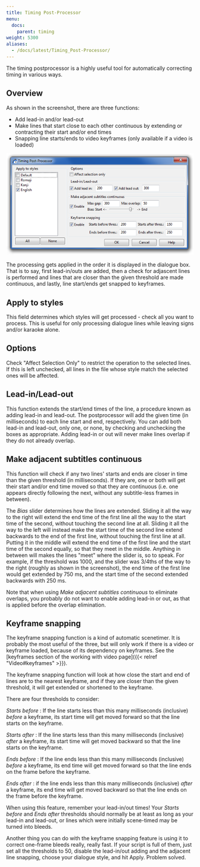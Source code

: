 ```yaml
---
title: Timing Post-Processor
menu:
  docs:
    parent: timing
weight: 5300
aliases:
  - /docs/latest/Timing_Post-Processor/
---
```


The timing postprocessor is a highly useful tool for automatically correcting
timing in various ways.

## Overview

As shown in the screenshot, there are three functions:

- Add lead-in and/or lead-out
- Make lines that start close to each other continuous by extending or
  contracting their start and/or end times
- Snapping line starts/ends to video keyframes (only available if a video is
  loaded)

![Dialog_timing_processor](/img/3.2/Dialog_timing_processor.png#center)

The processing gets applied in the order it is displayed in the dialogue box.
That is to say, first lead-in/outs are added, then a check for adjascent lines
is performed and lines that are closer than the given threshold are made
continuous, and lastly, line start/ends get snapped to keyframes.

## Apply to styles

This field determines which styles will get processed - check all you want to
process. This is useful for only processing dialogue lines while leaving signs
and/or karaoke alone.

## Options

Check "Affect Selection Only" to restrict the operation to the selected lines.
If this is left unchecked, all lines in the file whose style match the selected
ones will be affected.

## Lead-in/Lead-out

This function extends the start/end times of the line, a procedure known as
adding lead-in and lead-out. The postprocessor will add the given time (in
milliseconds) to each line start and end, respectively. You can add both
lead-in and lead-out, only one, or none, by checking and unchecking the boxes
as appropriate. Adding lead-in or out will never make lines overlap if they do
not already overlap.

## Make adjacent subtitles continuous

This function will check if any two lines' starts and ends are closer in time
than the given threshold (in milliseconds). If they are, one or both will get
their start and/or end time moved so that they are continuous (i.e. one appears
directly following the next, without any subtitle-less frames in between).

The _Bias_ slider determines how the lines are extended. Sliding it all the way
to the right will extend the end time of the first line all the way to the
start time of the second, without touching the second line at all. Sliding it
all the way to the left will instead make the start time of the second line
extend backwards to the end of the first line, without touching the first line
at all. Putting it in the middle will extend the end time of the first line and
the start time of the second equally, so that they meet in the middle. Anything
in between will makes the lines "meet" where the slider is, so to speak. For
example, if the threshold was 1000, and the slider was 3/4ths of the way to the
right (roughly as shown in the screenshot), the end time of the first line
would get extended by 750 ms, and the start time of the second extended
backwards with 250 ms.

Note that when using *Make adjacent subtitles continuous* to eliminate
overlaps, you probably do not want to enable adding lead-in or out, as that is
applied before the overlap elimination.

## Keyframe snapping

The keyframe snapping function is a kind of automatic scenetimer. It is
probably the most useful of the three, but will only work if there is a video
or keyframe loaded, because of its dependency on keyframes. See the [keyframes section of the working with video page]({{< relref "Video#keyframes" >}}).

The keyframe snapping function will look at how close the start and end of
lines are to the nearest keyframe, and if they are closer than the given
threshold, it will get extended or shortened to the keyframe.

There are four thresholds to consider:

*Starts before*
: If the line starts less than this many milliseconds (inclusive) _before_ a
  keyframe, its start time will get moved forward so that the line starts on
  the keyframe.

*Starts after*
: If the line starts less than this many milliseconds (inclusive) _after_ a
  keyframe, its start time will get moved backward so that the line starts on
  the keyframe.

*Ends before*
: If the line ends less than this many milliseconds (inclusive) _before_ a
  keyframe, its end time will get moved forward so that the line ends on the
  frame before the keyframe.

*Ends after*
: if the line ends less than this many milliseconds (inclusive) _after_ a
  keyframe, its end time will get moved backward so that the line ends on the
  frame before the keyframe.

When using this feature, remember your lead-in/out times! Your *Starts before*
and *Ends after* thresholds should normally be at least as long as your lead-in
and lead-out, or lines which were initially scene-timed may be turned into
bleeds.

Another thing you can do with the keyframe snapping feature is using it to
correct one-frame bleeds really, really fast. If your script is full of them,
just set all the thresholds to 50, disable the lead-in/out adding and the
adjacent line snapping, choose your dialogue style, and hit Apply. Problem
solved.
